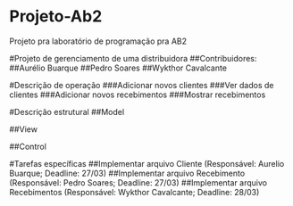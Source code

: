 # Projeto-Ab2
Projeto pra laboratório de programação pra AB2

#Projeto de gerenciamento de uma distribuidora 
##Contribuidores:
##Aurélio Buarque 
##Pedro Soares 
##Wykthor Cavalcante

#Descrição de operação
###Adicionar novos clientes
###Ver dados de clientes
###Adicionar novos recebimentos
###Mostrar recebimentos

#Descrição estrutural
##Model

##View

##Control


#Tarefas específicas
##Implementar arquivo Cliente (Responsável: Aurelio Buarque; Deadline: 27/03)
##Implementar arquivo Recebimento (Responsável: Pedro Soares; Deadline: 27/03)
##Implementar arquivo Recebimentos (Responsável: Wykthor Cavalcante; Deadline: 28/03)

